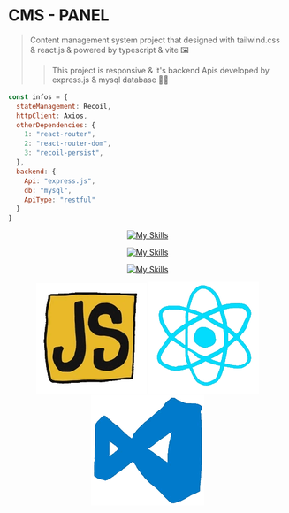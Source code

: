 # CMS - PANEL
> Content management system project that designed with tailwind.css & react.js & powered by typescript & vite 🖼️
>> This project is responsive & it's backend Apis developed by express.js & mysql database 👨‍💻
```javascript
const infos = {
  stateManagement: Recoil,
  httpClient: Axios,
  otherDependencies: {
    1: "react-router",
    2: "react-router-dom",
    3: "recoil-persist",
  },
  backend: {
    Api: "express.js",
    db: "mysql",
    ApiType: "restful"
  }
}
```
<div align="center">
  
  [![My Skills](https://skillicons.dev/icons?i=html,css,tailwind,js,ts,react)](https://skillicons.dev)
</div>

<div align="center">
  
  [![My Skills](https://skillicons.dev/icons?i=express,mysql)](https://skillicons.dev)
</div>

<div align="center">
  
  [![My Skills](https://skillicons.dev/icons?i=vite,npm,regex,vscode)](https://skillicons.dev)
</div>

<div align="center">
  <img src="https://github.com/Ali-boorboor/Cms/blob/main/js.gif"/>
  <img src="https://github.com/Ali-boorboor/Cms/blob/main/react.gif"/>
  <img src="https://github.com/Ali-boorboor/Cms/blob/main/vscode.gif"/>
</div>
